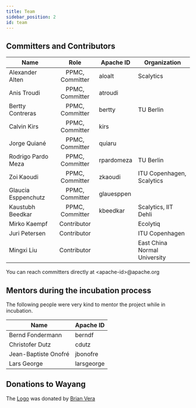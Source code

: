 ```yaml
---
title: Team
sidebar_position: 2
id: team
---
```


## Committers and Contributors

| Name               | Role             | Apache ID  | Organization |
| ------------------ |:----------------:| ---------- | ------------ |
| Alexander Alten    | PPMC, Committer  | aloalt     | Scalytics    |
| Anis Troudi        | PPMC, Committer  | atroudi    |
| Bertty Contreras   | PPMC, Committer  | bertty     | TU Berlin    |
| Calvin Kirs        | PPMC, Committer  | kirs       |
| Jorge Quiané       | PPMC, Committer  | quiaru     |
| Rodrigo Pardo Meza | PPMC, Committer  | rpardomeza | TU Berlin    |
| Zoi Kaoudi         | PPMC, Committer  | zkaoudi    | ITU Copenhagen, Scalytics |
| Glaucia Esppenchutz| PPMC, Committer  | glauesppen |              
| Kaustubh Beedkar   | PPMC, Committer  | kbeedkar   | Scalytics, IIT Dehli |
| Mirko Kaempf       | Contributor      |            | Ecolytiq    |
| Juri Petersen      | Contributor      |            | ITU Copenhagen |
| Mingxi Liu         | Contributor      |            | East China Normal University |

You can reach committers directly at \<apache-id\>@apache.org

## Mentors during the incubation process

The following people were very kind to mentor the project while in incubation.

| Name                 | Apache ID   |
| -------------------- | ----------- |
| Bernd Fondermann     |  berndf     |
| Christofer Dutz      |  cdutz      |
| Jean-Baptiste Onofré |  jbonofre   |
| Lars George          |  larsgeorge |

## Donations to Wayang

The [Logo](http://wayang.apache.org/assets/img/logo/Apache_Wayang/Apache_Wayang.pdf) was donated by [Brian Vera](https://www.linkedin.com/in/brian-vera-hablares-17a663b8/)
